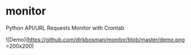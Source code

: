 # monitor
Python API/URL Requests Monitor with Crontab

![Demo](https://github.com/dirkbosman/monitor/blob/master/demo.png =200x200)
